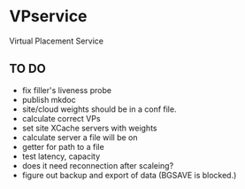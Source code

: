 # VPservice
Virtual Placement Service

## TO DO

* fix filler's liveness probe 
* publish mkdoc
* site/cloud weights should be in a conf file.
* calculate correct VPs
* set site XCache servers with weights
* calculate server a file will be on
* getter for path to a file
* test latency, capacity
* does it need reconnection after scaleing?
* figure out backup and export of data (BGSAVE is blocked.)
